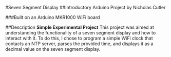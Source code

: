 #Seven Segment Display
##Introductory Arduino Project by Nicholas Cutler

###Built on an Arduino MKR1000 WiFi board

##Description
**Simple Experimental Project**
This project was aimed at understanding the functionality of a seven segment display and how to interact with it. To do this, I chose to program a simple WiFi clock that contacts an NTP server, parses the provided time, and displays it as a decimal value on the seven segment display.

